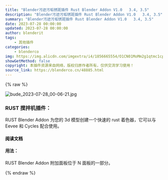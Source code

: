 ```yaml
---
title: "Blender污迹污垢锈斑插件 Rust Blender Addon V1.0   3.4, 3.5"
description: "Blender污迹污垢锈斑插件 Rust Blender Addon V1.0   3.4, 3.5"
summary: "Blender污迹污垢锈斑插件 Rust Blender Addon V1.0   3.4, 3.5"
date: 2023-07-28 00:00:00
updated: 2023-07-28 00:00:00
author: blenderit
tags: 
    - 其他插件
categories:
    - blenderco
img: https://img.alicdn.com/imgextra/i4/1856665554/O1CN01MoMm2g1qtmc1cpmbH_!!1856665554.jpg
showGetMethod: false
copyright: 本插件资源来自网络，版权归原作者所有，仅供交流学习使用！
source_link: https://blenderco.cn/48885.html
---
```


{% raw %}
<p><img class="aligncenter" src="https://img.alicdn.com/imgextra/i4/1856665554/O1CN01MoMm2g1qtmc1cpmbH_!!1856665554.jpg" alt="bude_2023-07-28_00-06-21.jpg"></p><h3><b>RUST 搅拌机插件：</b></h3><p>RUST Blender Addon 为您的 3d 模型创建一个快速的 rust 着色器，它可以与 Eevee 和 Cycles 配合使用。</p><h4><span style="color: #000000;">阅读文档</span></h4><h4><strong>用法：</strong></h4><p>RUST Blender Addon 附加面板位于 N 面板的一部分。</p>
<div style="display: none">blenderco</div>
{% endraw %}